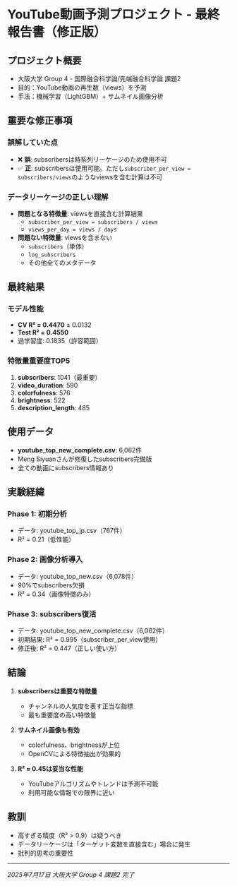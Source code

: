 # YouTube動画予測プロジェクト - 最終報告書（修正版）

## プロジェクト概要
- 大阪大学 Group 4 - 国際融合科学論/先端融合科学論 課題2
- 目的：YouTube動画の再生数（views）を予測
- 手法：機械学習（LightGBM）+ サムネイル画像分析

## 重要な修正事項

### 誤解していた点
- ❌ **誤**: subscribersは時系列リーケージのため使用不可
- ✅ **正**: subscribersは使用可能。ただし`subscriber_per_view = subscribers/views`のようなviewsを含む計算は不可

### データリーケージの正しい理解
- **問題となる特徴量**: viewsを直接含む計算結果
  - `subscriber_per_view = subscribers / views`
  - `views_per_day = views / days`
- **問題ない特徴量**: viewsを含まない
  - `subscribers`（単体）
  - `log_subscribers`
  - その他全てのメタデータ

## 最終結果

### モデル性能
- **CV R² = 0.4470** ± 0.0132
- **Test R² = 0.4550**
- 過学習度: 0.1835（許容範囲）

### 特徴量重要度TOP5
1. **subscribers**: 1041（最重要）
2. **video_duration**: 590
3. **colorfulness**: 576
4. **brightness**: 522
5. **description_length**: 485

## 使用データ
- **youtube_top_new_complete.csv**: 6,062件
- Meng Siyuanさんが修復したsubscribers完備版
- 全ての動画にsubscribers情報あり

## 実験経緯

### Phase 1: 初期分析
- データ: youtube_top_jp.csv（767件）
- R² = 0.21（低性能）

### Phase 2: 画像分析導入
- データ: youtube_top_new.csv（6,078件）
- 90%でsubscribers欠損
- R² = 0.34（画像特徴のみ）

### Phase 3: subscribers復活
- データ: youtube_top_new_complete.csv（6,062件）
- 初期結果: R² = 0.995（subscriber_per_view使用）
- 修正後: R² = 0.447（正しい使い方）

## 結論

1. **subscribersは重要な特徴量**
   - チャンネルの人気度を表す正当な指標
   - 最も重要度の高い特徴量

2. **サムネイル画像も有効**
   - colorfulness、brightnessが上位
   - OpenCVによる特徴抽出が効果的

3. **R² ≈ 0.45は妥当な性能**
   - YouTubeアルゴリズムやトレンドは予測不可能
   - 利用可能な情報での限界に近い

## 教訓
- 高すぎる精度（R² > 0.9）は疑うべき
- データリーケージは「ターゲット変数を直接含む」場合に発生
- 批判的思考の重要性

---
*2025年7月17日*
*大阪大学 Group 4 課題2 完了*